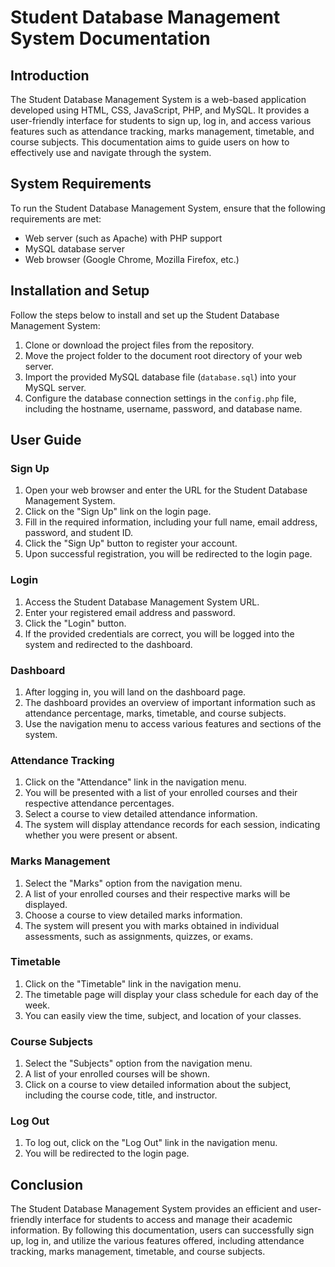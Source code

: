 # Student Database Management System Documentation

## Introduction
The Student Database Management System is a web-based application developed using HTML, CSS, JavaScript, PHP, and MySQL. It provides a user-friendly interface for students to sign up, log in, and access various features such as attendance tracking, marks management, timetable, and course subjects. This documentation aims to guide users on how to effectively use and navigate through the system.

## System Requirements
To run the Student Database Management System, ensure that the following requirements are met:

- Web server (such as Apache) with PHP support
- MySQL database server
- Web browser (Google Chrome, Mozilla Firefox, etc.)

## Installation and Setup
Follow the steps below to install and set up the Student Database Management System:

1. Clone or download the project files from the repository.
2. Move the project folder to the document root directory of your web server.
3. Import the provided MySQL database file (`database.sql`) into your MySQL server.
4. Configure the database connection settings in the `config.php` file, including the hostname, username, password, and database name.

## User Guide

### Sign Up
1. Open your web browser and enter the URL for the Student Database Management System.
2. Click on the "Sign Up" link on the login page.
3. Fill in the required information, including your full name, email address, password, and student ID.
4. Click the "Sign Up" button to register your account.
5. Upon successful registration, you will be redirected to the login page.

### Login
1. Access the Student Database Management System URL.
2. Enter your registered email address and password.
3. Click the "Login" button.
4. If the provided credentials are correct, you will be logged into the system and redirected to the dashboard.

### Dashboard
1. After logging in, you will land on the dashboard page.
2. The dashboard provides an overview of important information such as attendance percentage, marks, timetable, and course subjects.
3. Use the navigation menu to access various features and sections of the system.

### Attendance Tracking
1. Click on the "Attendance" link in the navigation menu.
2. You will be presented with a list of your enrolled courses and their respective attendance percentages.
3. Select a course to view detailed attendance information.
4. The system will display attendance records for each session, indicating whether you were present or absent.

### Marks Management
1. Select the "Marks" option from the navigation menu.
2. A list of your enrolled courses and their respective marks will be displayed.
3. Choose a course to view detailed marks information.
4. The system will present you with marks obtained in individual assessments, such as assignments, quizzes, or exams.

### Timetable
1. Click on the "Timetable" link in the navigation menu.
2. The timetable page will display your class schedule for each day of the week.
3. You can easily view the time, subject, and location of your classes.

### Course Subjects
1. Select the "Subjects" option from the navigation menu.
2. A list of your enrolled courses will be shown.
3. Click on a course to view detailed information about the subject, including the course code, title, and instructor.

### Log Out
1. To log out, click on the "Log Out" link in the navigation menu.
2. You will be redirected to the login page.

## Conclusion
The Student Database Management System provides an efficient and user-friendly interface for students to access and manage their academic information. By following this documentation, users can successfully sign up, log in, and utilize the various features offered, including attendance tracking, marks management, timetable, and course subjects.
